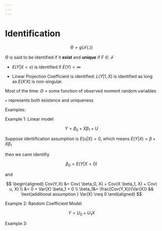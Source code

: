 ```yaml
---
---
---
```


# Identification 

$$
\Theta = g(\mathcal{F}(.))
$$

$\Theta$ is said to be identified if it **exist** and **unique** if $F \in \mathcal{F}$

-   $E(Y|X= x)$ is identified if $E(Y) < \infty$

-   Linear Projection Coefficient is identified: $L(Y|1, X)$ is identified as long as $E(X'X)$ is non-singular.

Most of the time: $\Theta$ = some function of observed moment random variables

`=` represents both existence and uniqueness

Examples:

Example 1: Linear model

$$
Y= \beta_0 + X \beta_1 + U
$$

Suppose identification assumption is $E(u |X) = 0$, which means $E(Y|X) = \beta + X \beta_1$

then we cann identifiy

$$
\beta_0 = E(Y|X =0) 
$$

and

$$
\begin{aligned}
Cov(Y,X) &= Cov( \beta_0, X) + Cov(X \beta_1, X) + Cov( u, X) \\
&= 0 + Var(X) \beta_1 + 0 \\
\beta_1&= \frac{Cov(Y,X)}{Var(X)} && \text{additional assumption } Var(X) \neq 0
\end{aligned}
$$

Example 2: Random Coefficient Model

$$
Y = U_0 + U_1 X
$$

Example 3:
